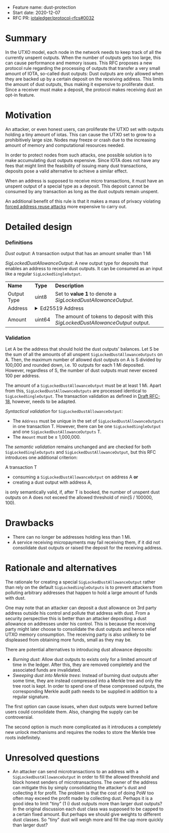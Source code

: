 + Feature name: dust-protection
+ Start date: 2020-12-07
+ RFC PR: [iotaledger/protocol-rfcs#0032](https://github.com/iotaledger/protocol-rfcs/pull/0032)


# Summary
In the UTXO model, each node in the network needs to keep track of all the currently unspent outputs. When the number of outputs gets too large, this can cause performance and memory issues.
This RFC proposes a new protocol rule regarding the processing of outputs that transfer a very small amount of IOTA, so-called dust outputs: Dust outputs are only allowed when they are backed up by a certain deposit on the receiving address. This limits the amount of dust outputs, thus making it expensive to proliferate dust. Since a receiver must make a deposit, the protocol makes receiving dust an opt-in feature.

# Motivation

An attacker, or even honest users, can proliferate the UTXO set with outputs holding a tiny amount of iotas. This can cause the UTXO set to grow to a prohibitively large size. 
Nodes may freeze or crash due to the increasing amount of memory and computational resources needed.

In order to protect nodes from such attacks, one possible solution is to make accumulating dust outputs expensive. Since IOTA does not have any fees that might limit the feasibility of issuing many dust transactions, deposits pose a valid alternative to achieve a similar effect.

When an address is supposed to receive micro transactions, it must have an unspent output of a special type as a deposit. This deposit cannot be consumed by any transaction as long as the dust outputs remain unspent.

An additional benefit of this rule is that it makes a mass of privacy violating [forced address reuse attacks](https://en.bitcoin.it/wiki/Privacy#Forced_address_reuse) more expensive to carry out.


# Detailed design

### Definitions

*Dust output*: A transaction output that has an amount smaller than 1 Mi

*SigLockedDustAllowanceOutput*: A new output type for deposits that enables an address to receive dust outputs. It can be consumed as an input like a regular `SigLockedSingleOutput`.

<table>
  <tr>
    <td><b>Name</b></td>
    <td><b>Type</b></td>
    <td><b>Description</b></td>
  </tr>
  <tr>
    <td>Output Type</td>
    <td>uint8</td>
    <td>
      Set to <strong>value 1</strong> to denote a <i>SigLockedDustAllowanceOutput</i>.
    </td>
  </tr>
  <tr>
    <td valign="top">Address</td>
    <td colspan="2">
      <details>
        <summary>Ed25519 Address</summary>
        <table>
          <tr>
            <td><b>Name</b></td>
            <td><b>Type</b></td>
            <td><b>Description</b></td>
          </tr>
          <tr>
            <td>Address Type</td>
            <td>uint8</td>
            <td>
              Set to <strong>value 1</strong> to denote an <i>Ed25519 Address</i>.
            </td>
          </tr>
          <tr>
            <td>Address</td>
            <td>Array&lt;byte&gt;[32]</td>
            <td>The raw bytes of the Ed25519 address which is a BLAKE2b-256 hash of the Ed25519 public key.</td>
          </tr>
        </table>
      </details>
    </td>
  </tr>
  <tr>
    <td>Amount</td>
    <td>uint64</td>
    <td>The amount of tokens to deposit with this <i>SigLockedDustAllowanceOutput</i> output.</td>
  </tr>
</table>


### Validation

Let A be the address that should hold the dust outputs' balances. Let S be the sum of all the amounts of all unspent `SigLockedDustAllowanceOutputs` on A. Then, the maximum number of allowed dust outputs on A is S divided by 100,000 and rounded down, i.e. 10 outputs for each 1 Mi deposited.
However, regardless of S, the number of dust outputs must never exceed 100 per address.

The amount of a `SigLockedDustAllowanceOutput` must be at least 1 Mi. Apart from this, `SigLockedDustAllowanceOutputs` are processed identical to `SigLockedSingleOutput`. The transaction validation as defined in [Draft RFC-18](https://github.com/luca-moser/protocol-rfcs/blob/signed-tx-payload/text/0000-transaction-payload/0000-transaction-payload.md), however, needs to be adapted.

_Syntactical validation_ for `SigLockedDustAllowanceOutput`:
- The `Address` must be unique in the set of `SigLockedDustAllowanceOutputs` in one transaction T. However, there can be one `SigLockedSingleOutput` and one `SigLockedDustAllowanceOutputs` T.
- The `Amount` must be ≥ 1,000,000.

The _semantic validation_ remains unchanged and are checked for both `SigLockedSingleOutputs` and `SigLockedDustAllowanceOutput`, but this RFC introduces one additional criterion:

A transaction T
  - consuming a `SigLockedDustAllowanceOutput` on address A **or**
  - creating a dust output with address A,

is only semantically valid, if, after T is booked, the number of unspent dust outputs on A does not exceed the allowed threshold of min(S / 100000, 100).

# Drawbacks

- There can no longer be addresses holding less than 1 Mi.
- A service receiving micropayments may fail receiving them, if it did not consolidate dust outputs or raised the deposit for the receiving address.

# Rationale and alternatives

The rationale for creating a special `SigLockedDustAllowanceOutput` rather than rely on the default `SigLockedSingleOutputs` is to prevent attackers from polluting arbitrary addresses that happen to hold
a large amount of funds with dust.

One may note that an attacker can deposit a dust allowance on 3rd party address outside his control and pollute that address with dust.
From a security perspective this is better than an attacker depositing a dust allowance on addresses under his control.
This is because the receiving party might later choose to consolidate the dust outputs and hence relief UTXO memory consumption.
The receiving party is also unlikely to be displeased from obtaining more funds, small as they may be.

There are potential alternatives to introducing dust allowance deposits:

- *Burning dust*: Allow dust outputs to exists only for a limited amount of time in the ledger. After this, they are removed completely and the associated funds are invalidated.
- *Sweeping dust into Merkle trees*: Instead of burning dust outputs after some time, they are instead compressed into a Merkle tree and only the tree root is kept. In order to spend one of these compressed outputs, the corresponding Merkle audit path needs to be supplied in addition to a regular signature.

The first option can cause issues, when dust outputs were burned before users could consolidate them. Also, changing the supply can be controversial.

The second option is much more complicated as it introduces a completely new unlock mechanisms and requires the nodes to store the Merkle tree roots indefinitely.


# Unresolved questions

- An attacker can send microtransactions to an address with a `SigLockedDustAllowanceOutput` in order to fill the allowed threshold and block honest senders of microtransactions. The owner of the address can mitigate this by simply consolidating the attacker's dust and collecting it for profit. The problem is that the cost of doing PoW too often may exceed the profit made by collecting dust. Perhaps it is a good idea to limit "tiny" (1 i) dust outputs more than larger dust outputs? In the original discussion each dust class was supposed to be capped to a certain fixed amount. But perhaps we should give weights to different dust classes. So "tiny" dust will weigh more and fill the cap more quickly than larger dust?
